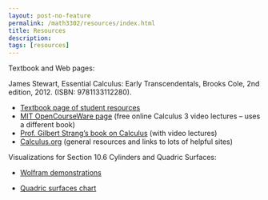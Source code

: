 ```yaml
---
layout: post-no-feature
permalink: /math3302/resources/index.html
title: Resources
description: 
tags: [resources]
---
```



Textbook and Web pages:

James Stewart, Essential Calculus: Early Transcendentals, Brooks Cole, 2nd edition, 2012. (ISBN: 9781133112280).

* [Textbook page of student resources](https://www.stewartcalculus.com/media/13_home.php)
* [MIT OpenCourseWare page](https://ocw.mit.edu/courses/mathematics/18-02-multivariable-calculus-fall-2007/) (free online Calculus 3 video lectures – uses a different book)
* [Prof. Gilbert Strang’s book on Calculus](https://ocw.mit.edu/resources/res-18-001-calculus-online-textbook-spring-2005/textbook/) (with video lectures)
* [Calculus.org](http://www.calculus.org/) (general resources and links to lots of helpful sites)


Visualizations for Section 10.6 Cylinders and Quadric Surfaces:

* [Wolfram demonstrations](http://demonstrations.wolfram.com/CrossSectionsOfQuadraticSurfaces)

* <a href="/assets/quadric_surfaces_chart.pdf">Quadric surfaces chart </a> 






